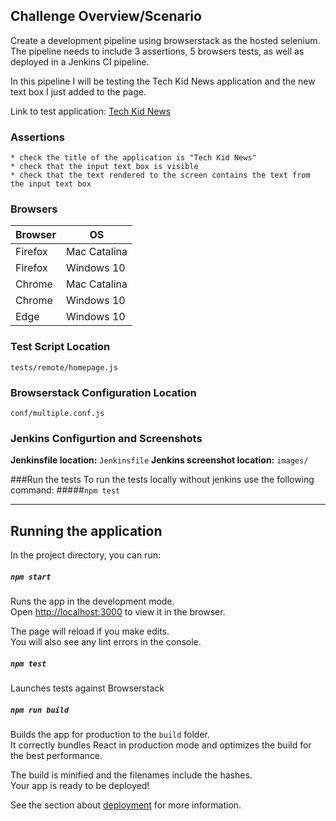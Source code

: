 


## Challenge Overview/Scenario

Create a development pipeline using browserstack as the hosted selenium.  The pipeline needs to include 3 assertions, 5 browsers tests, as well as deployed in a Jenkins CI pipeline.

In this pipeline I will be testing the Tech Kid News application and the new text box I just added to the page. 

Link to test application: [Tech Kid News](https://bobs-playland-tests.netlify.app/)

### Assertions
    * check the title of the application is "Tech Kid News"
    * check that the input text box is visible
    * check that the text rendered to the screen contains the text from the input text box

### Browsers

| Browser | OS           |
|---------|--------------|
| Firefox | Mac Catalina |
| Firefox | Windows 10   |
| Chrome  | Mac Catalina |
| Chrome  | Windows 10   |
| Edge    | Windows 10   |

### Test Script Location
`tests/remote/homepage.js`

### Browserstack Configuration Location
`conf/multiple.conf.js`

### Jenkins Configurtion and Screenshots 
**Jenkinsfile location:** `Jenkinsfile`
**Jenkins screenshot location:** `images/`

###Run the tests
To run the tests locally without jenkins use the following command:
#####`npm test`

-------------------------------------------
## Running the application
In the project directory, you can run:

##### `npm start`

Runs the app in the development mode.<br />
Open [http://localhost:3000](http://localhost:3000) to view it in the browser.

The page will reload if you make edits.<br />
You will also see any lint errors in the console.

##### `npm test`

Launches tests against Browserstack<br />


##### `npm run build`

Builds the app for production to the `build` folder.<br />
It correctly bundles React in production mode and optimizes the build for the best performance.

The build is minified and the filenames include the hashes.<br />
Your app is ready to be deployed!

See the section about [deployment](https://facebook.github.io/create-react-app/docs/deployment) for more information.


